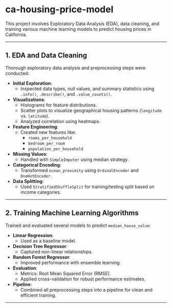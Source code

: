 # ca-housing-price-model
This project involves Exploratory Data Analysis (EDA), data cleaning, and training various machine learning models to predict housing prices in California.

---

## 1. EDA and Data Cleaning

Thorough exploratory data analysis and preprocessing steps were conducted:

- **Initial Exploration**:
  - Inspected data types, null values, and summary statistics using `.info()`, `.describe()`, and `.value_counts()`.
- **Visualizations**:
  - Histograms for feature distributions.
  - Scatter plots to visualize geographical housing patterns (`longitude` vs. `latitude`).
  - Analyzed correlation using heatmaps.
- **Feature Engineering**:
  - Created new features like:
    - `rooms_per_household`
    - `bedroom_per_room`
    - `population_per_household`
- **Missing Values**:
  - Handled with `SimpleImputer` using median strategy.
- **Categorical Encoding**:
  - Transformed `ocean_proximity` using `OrdinalEncoder` and `OneHotEncoder`.
- **Data Splitting**:
  - Used `StratifiedShuffleSplit` for training/testing split based on income categories.

---

## 2. Training Machine Learning Algorithms

Trained and evaluated several models to predict `median_house_value`:

- **Linear Regression**:
  - Used as a baseline model.
- **Decision Tree Regressor**:
  - Captured non-linear relationships.
- **Random Forest Regressor**:
  - Improved performance with ensemble learning.
- **Evaluation**:
  - Metrics: Root Mean Squared Error (RMSE).
  - Applied cross-validation for robust performance estimates.
- **Pipeline**:
  - Combined all preprocessing steps into a pipeline for clean and efficient training.

---
